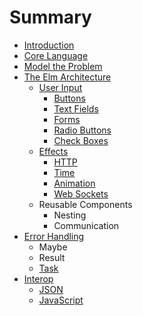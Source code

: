 # Summary

* [Introduction](README.md)
* [Core Language](core_language.md)
* [Model the Problem](model_the_problem.md)
* [The Elm Architecture](architecture/README.md)
   * [User Input](architecture/user_input/README.md)
       * [Buttons](architecture/user_input/buttons.md)
       * [Text Fields](architecture/user_input/text_fields.md)
       * [Forms](architecture/user_input/forms.md)
       * [Radio Buttons](architecture/user_input/radio_buttons.md)
       * [Check Boxes](architecture/user_input/check_boxes.md)
   * [Effects](architecture/effects/README.md)
       * [HTTP](architecture/effects/http.md)
       * [Time](architecture/effects/time.md)
       * [Animation](architecture/effects/animation.md)
       * [Web Sockets](architecture/effects/web_sockets.md)
   * Reusable Components
       * Nesting
       * Communication
* [Error Handling](error_handling.md)
   * Maybe
   * Result
   * [Task](task.md)
* [Interop](interop.md)
   * [JSON](json.md)
   * [JavaScript](javascript.md)


